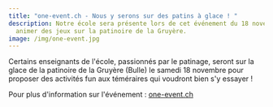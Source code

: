 ```yaml
---
title: "one-event.ch - Nous y serons sur des patins à glace ! "
description: Notre école sera présente lors de cet événement du 18 novembre pour
  animer des jeux sur la patinoire de la Gruyère.
image: /img/one-event.jpg
---
```

Certains enseignants de l'école, passionnés par le patinage, seront sur la glace de la patinoire de la Gruyère (Bulle) le samedi 18 novembre pour proposer des activités fun aux téméraires qui voudront bien s'y essayer ! 

P﻿our plus d'information sur l'événement : [one-event.ch](one-event.ch)